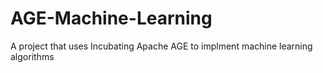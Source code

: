 # AGE-Machine-Learning
A project that uses Incubating Apache AGE to implment machine learning algorithms
